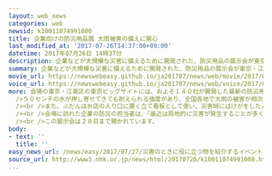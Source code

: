 ```yaml
---
layout: web_news
categories: web
newsid: k10011074991000
title: 企業向けの防災用品展 大雨被害の備えに関心
last_modified_at: '2017-07-26T14:37:00+09:00'
datetime: 2017年07月26日 14時37分
description: 企業などが大規模な災害に備えるために開発された、防災用品の展示会が東京・江東区で始まり、全国で相次いでいる大雨の被害に備える防災用品に注目が集まっています。
summary: 企業などが大規模な災害に備えるために開発された、防災用品の展示会が東京・江東区で始まり、全国で相次いでいる大雨の被害に備える防災用品に注目が集まっています。
movie_url: https://newswebeasy.github.io/ja201707/news/web/movie/2017/07/27/k10011074991000.mp4
voice_url: https://newswebeasy.github.io/ja201707/news/web/voice/2017/07/27/k10011074991000.mp3
more: 会場の東京・江東区の東京ビッグサイトには、およそ１４０社が開発した最新の防災用品が展示されています。<br /><br />このうち、大雨の時にビルの入り口などに設置して浸水を防ぐプラスチック製のパネルは、長さ１．６メートル、重さが９キログラムとアルミ製のパネルに比べ半分程度の重さで、女性や高齢者でも運びやすいよう開発されました。<br
  />５０センチの水が押し寄せてきても耐えられる強度があり、全国各地で大雨の被害が相次ぐなか、オフィスビルやマンションを守る防災用品として訪れた人の関心を集めていました。<br
  /><br />また、ふだんはお店の入り口に置く立て看板として使い、災害時にはけがをした人を運ぶストレッチャーとして活用できる製品や、バーチャルリアリティーの技術を活用した専用のゴーグルで火災が起きた状況を体験し、避難訓練を行う機器なども展示されています。<br
  /><br />会場に訪れた企業の防災の担当者は、「最近は局地的に災害が発生することが多く、これまでのやり方だけでは対応できなくなっているので、展示会を参考に新たな対策を取り入れたい」と話していました。<br
  /><br />この展示会は２８日まで開かれています。
body:
- text: ''
  title: ''
easy_news_url: /news/easy/2017/07/27/災害のときに役に立つ物を紹介するイベント/
source_url: http://www3.nhk.or.jp/news/html/20170726/k10011074991000.html
...
```

